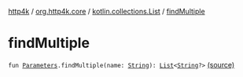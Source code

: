[http4k](../../index.md) / [org.http4k.core](../index.md) / [kotlin.collections.List](index.md) / [findMultiple](./find-multiple.md)

# findMultiple

`fun `[`Parameters`](../-parameters.md)`.findMultiple(name: `[`String`](https://kotlinlang.org/api/latest/jvm/stdlib/kotlin/-string/index.html)`): `[`List`](https://kotlinlang.org/api/latest/jvm/stdlib/kotlin.collections/-list/index.html)`<`[`String`](https://kotlinlang.org/api/latest/jvm/stdlib/kotlin/-string/index.html)`?>` [(source)](https://github.com/http4k/http4k/blob/master/http4k-core/src/main/kotlin/org/http4k/core/Parameters.kt#L20)